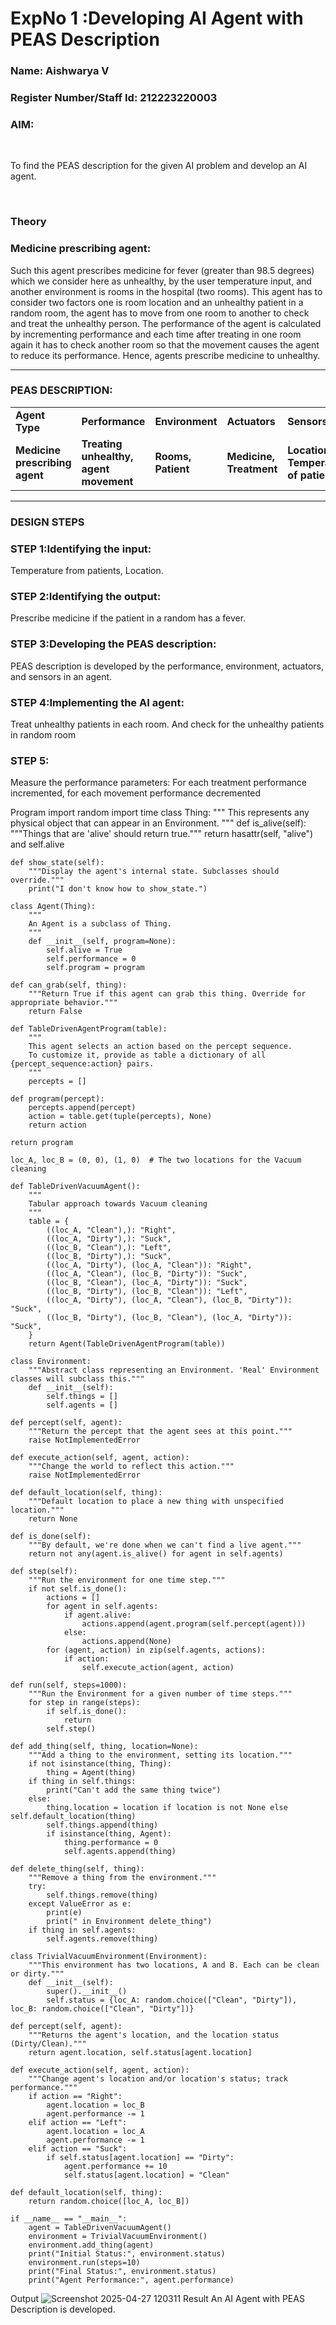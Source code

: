 <h1>ExpNo 1 :Developing AI Agent with PEAS Description</h1>
<h3>Name: Aishwarya V
<h3>Register Number/Staff Id: 212223220003

<h3>AIM:</h3>
<br>
<p>To find the PEAS description for the given AI problem and develop an AI agent.</p>
<br>
<h3>Theory</h3>
<h3>Medicine prescribing agent:</h3>
<p>Such this agent prescribes medicine for fever (greater than 98.5 degrees) which we consider here as unhealthy, by the user temperature input, and another environment is rooms in the hospital (two rooms). This agent has to consider two factors one is room location and an unhealthy patient in a random room, the agent has to move from one room to another to check and treat the unhealthy person. The performance of the agent is calculated by incrementing performance and each time after treating in one room again it has to check another room so that the movement causes the agent to reduce its performance. Hence, agents prescribe medicine to unhealthy.</p>
<hr>
<h3>PEAS DESCRIPTION:</h3>
<table>
  <tr>
    <td><strong>Agent Type</strong></td>
    <td><strong>Performance</strong></td>
     <td><strong>Environment</strong></td>
    <td><strong>Actuators</strong></td>
    <td><strong>Sensors</strong></td>
  </tr>
    <tr>
    <td><strong>Medicine prescribing agent</strong></td>
    <td><strong>Treating unhealthy, agent movement</strong></td>
     <td><strong>Rooms, Patient</strong></td>
    <td><strong>Medicine, Treatment</strong></td>
    <td><strong>Location, Temperature of patient</strong></td>
  </tr>
</table>
<hr>
<H3>DESIGN STEPS</H3>
<h3>STEP 1:Identifying the input:</h3>
<p>Temperature from patients, Location.</p>
<h3>STEP 2:Identifying the output:</h3>
<p>Prescribe medicine if the patient in a random has a fever.</p>
<h3>STEP 3:Developing the PEAS description:</h3>
<p>PEAS description is developed by the performance, environment, actuators, and sensors in an agent.</p>
<h3>STEP 4:Implementing the AI agent:</h3>
<p>Treat unhealthy patients in each room. And check for the unhealthy patients in random room</p>
<h3>STEP 5:</h3>
<p>Measure the performance parameters: For each treatment performance incremented, for each movement performance decremented</p>


Program
import random import time class Thing: """ This represents any physical object that can appear in an Environment. """ def is_alive(self): """Things that are 'alive' should return true.""" return hasattr(self, "alive") and self.alive
```
def show_state(self):
    """Display the agent's internal state. Subclasses should override."""
    print("I don't know how to show_state.")

class Agent(Thing):
    """
    An Agent is a subclass of Thing.
    """
    def __init__(self, program=None):
        self.alive = True
        self.performance = 0
        self.program = program

def can_grab(self, thing):
    """Return True if this agent can grab this thing. Override for appropriate behavior."""
    return False

def TableDrivenAgentProgram(table):
    """
    This agent selects an action based on the percept sequence.
    To customize it, provide as table a dictionary of all {percept_sequence:action} pairs.
    """
    percepts = []

def program(percept):
    percepts.append(percept)
    action = table.get(tuple(percepts), None)
    return action

return program

loc_A, loc_B = (0, 0), (1, 0)  # The two locations for the Vacuum cleaning

def TableDrivenVacuumAgent():
    """
    Tabular approach towards Vacuum cleaning
    """
    table = {
        ((loc_A, "Clean"),): "Right",
        ((loc_A, "Dirty"),): "Suck",
        ((loc_B, "Clean"),): "Left",
        ((loc_B, "Dirty"),): "Suck",
        ((loc_A, "Dirty"), (loc_A, "Clean")): "Right",
        ((loc_A, "Clean"), (loc_B, "Dirty")): "Suck",
        ((loc_B, "Clean"), (loc_A, "Dirty")): "Suck",
        ((loc_B, "Dirty"), (loc_B, "Clean")): "Left",
        ((loc_A, "Dirty"), (loc_A, "Clean"), (loc_B, "Dirty")): "Suck",
        ((loc_B, "Dirty"), (loc_B, "Clean"), (loc_A, "Dirty")): "Suck",
    }
    return Agent(TableDrivenAgentProgram(table))

class Environment:
    """Abstract class representing an Environment. 'Real' Environment classes will subclass this."""
    def __init__(self):
        self.things = []
        self.agents = []

def percept(self, agent):
    """Return the percept that the agent sees at this point."""
    raise NotImplementedError

def execute_action(self, agent, action):
    """Change the world to reflect this action."""
    raise NotImplementedError

def default_location(self, thing):
    """Default location to place a new thing with unspecified location."""
    return None

def is_done(self):
    """By default, we're done when we can't find a live agent."""
    return not any(agent.is_alive() for agent in self.agents)

def step(self):
    """Run the environment for one time step."""
    if not self.is_done():
        actions = []
        for agent in self.agents:
            if agent.alive:
                actions.append(agent.program(self.percept(agent)))
            else:
                actions.append(None)
        for (agent, action) in zip(self.agents, actions):
            if action:
                self.execute_action(agent, action)

def run(self, steps=1000):
    """Run the Environment for a given number of time steps."""
    for step in range(steps):
        if self.is_done():
            return
        self.step()

def add_thing(self, thing, location=None):
    """Add a thing to the environment, setting its location."""
    if not isinstance(thing, Thing):
        thing = Agent(thing)
    if thing in self.things:
        print("Can't add the same thing twice")
    else:
        thing.location = location if location is not None else self.default_location(thing)
        self.things.append(thing)
        if isinstance(thing, Agent):
            thing.performance = 0
            self.agents.append(thing)

def delete_thing(self, thing):
    """Remove a thing from the environment."""
    try:
        self.things.remove(thing)
    except ValueError as e:
        print(e)
        print(" in Environment delete_thing")
    if thing in self.agents:
        self.agents.remove(thing)

class TrivialVacuumEnvironment(Environment):
    """This environment has two locations, A and B. Each can be clean or dirty."""
    def __init__(self):
        super().__init__()
        self.status = {loc_A: random.choice(["Clean", "Dirty"]), loc_B: random.choice(["Clean", "Dirty"])}

def percept(self, agent):
    """Returns the agent's location, and the location status (Dirty/Clean)."""
    return agent.location, self.status[agent.location]

def execute_action(self, agent, action):
    """Change agent's location and/or location's status; track performance."""
    if action == "Right":
        agent.location = loc_B
        agent.performance -= 1
    elif action == "Left":
        agent.location = loc_A
        agent.performance -= 1
    elif action == "Suck":
        if self.status[agent.location] == "Dirty":
            agent.performance += 10
            self.status[agent.location] = "Clean"

def default_location(self, thing):
    return random.choice([loc_A, loc_B])

if __name__ == "__main__":
    agent = TableDrivenVacuumAgent()
    environment = TrivialVacuumEnvironment()
    environment.add_thing(agent)
    print("Initial Status:", environment.status)
    environment.run(steps=10)
    print("Final Status:", environment.status)
    print("Agent Performance:", agent.performance)
```

Output
![Screenshot 2025-04-27 120311](https://github.com/user-attachments/assets/40098c92-683c-4935-843f-b332ddbdd619)
Result
An AI Agent with PEAS Description is developed.

